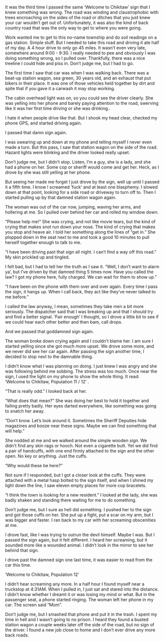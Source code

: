 It was the third time I passed the same ‘Welcome to Chikitaw’ sign that I knew something was wrong. The road was winding and claustrophobic with trees encroaching on the sides of the road or ditches that you just knew your car wouldn’t get out of. Unfortunately, it was also the kind of back country road that was the only way to get to where you were going. 

Work wanted me to get to this no-name township and do soil readings on a gas station. Simple stuff. But I needed to take this road and driving it ate half of my day. A 4 hour drive to only go 45 miles. It wasn’t even very late, somewhere around 9:00 - 9:30. I really needed to pee and obviously I was doing something wrong, so I pulled over. Thankfully, there was a nice treeline I could hide and piss in. Don’t judge me, but I had to go.

The first time I saw that car was when I was walking back. There was a beat-up station wagon, sea green, 30 years old, and an exhaust that put bikers in their place. It was one of those vehicles held together by dirt and spite that if you gave it a carwash it may stop working.

The cabin overhead light was on, so you could see the driver clearly. She was yelling into her phone and barely paying attention to the road, swerving like it was her first time driving or she was drinking..

I hate it when people drive like that. But I shook my head clear, checked my phone GPS, and started driving again. 

I passed that damn sign again.

I was swearing up and down at my phone and telling myself I never even made a turn. But this pass, I saw that station wagon on the side of the road. Hazard lights were blinking and the driver looked really upset.

Don’t judge me, but I didn’t stop. Listen, I’m a guy, she is a lady, and she had a phone on her. Some cop or sheriff would come and get her. Heck, as I drove by she was still yelling at her phone.

But seeing her made me forget I just drove by the sign, well up until I passed it a fifth time. I know I screamed ‘fuck’ and at least one blasphemy. I slowed down at that point, looking for a side road or driveway to turn off to. Then I started pulling up by that damned station wagon again.

The woman was out of the car now, jumping, waving her arms, and hollering at me. So I pulled over behind her car and rolled my window down. 

“Please help me!” She was crying, and not like movie tears, but the kind of crying that makes snot run down your nose. The kind of crying that makes you stop and heave air. I told her something along the lines of “get in.” She plopped down in the seat next to me and took a good 10 minutes to pull herself together enough to talk to me.

“I have been driving past that sign all night. I can’t find a way off this road.” My skin prickled up and tingled.

I felt bad, but I had to tell her the truth as I saw it. “Well, I don’t want to alarm ya’, but I’ve driven by that damned thing 5 times now. Have you called the law? I got my phone here, fully charged. We can wait for them to show up.”

“I have been on the phone with them over and over again. Every time I pass the sign, it hangs up. When I call back, they act like they’ve never talked to me before.” 

I called the law anyway, I mean, sometimes they take men a bit more seriously. The dispatcher said that I was breaking up and that I should try and find a better signal. ‘Fair enough’ I thought, so I drove a little bit to see if we could hear each other better and then bam, call drops. 

And we passed that goddamned sign again.

The woman broke down crying again and I couldn’t blame her. I am sure I started yelling since she got much more upset. We drove some more, and we never did see her car again. After passing the sign another time, I decided to stop next to the damnable thing. 

I didn’t know what I was planning on doing. I just knew I was angry and she was following behind me sobbing. The stress was too much. Once near the sign, I used the light on my phone to show the whole thing. It read: ‘Welcome to Chikitaw, Population 11 / 12’ .

“That is really odd.” I looked back at her.

“What does that mean?” She was doing her best to hold it together and failing pretty badly. Her eyes darted everywhere, like something was going to snatch her away. 

“Don’t know. Let’s look around it. Sometimes the Sheriff Deputies hide magazines and booze near these signs. Maybe we can find something that will help.”

She nodded at me and we walked around the simple wooden sign. We didn’t find any skin rags or hooch. Not even a cigarette butt. Yet we did find a pair of handcuffs, with one end firmly attached to the sign and the other open. No key or anything. Just the cuffs.

“Why would these be here?”

Not sure if I responded, but I got a closer look at the cuffs. They were attached with a metal hasp bolted to the sign itself, and when I shined my light down the line, I saw eleven empty places for more cop bracelets.

“I think the town is looking for a new resident.” I looked at the lady, she was badly shaken and standing there waiting for me to do something.

Don’t judge me, but I sure as hell did something. I pushed her to the sign and got those cuffs on her. She put up a fight, put a scar on my arm, but I was bigger and faster. I ran back to my car with her screaming obscenities at me.

I drove fast, like I was trying to outrun the devil himself. Maybe I was. But I passed the sign again, but it felt different. I heard her screaming, but it sounded more like a wounded animal. I didn’t look in the mirror to see her behind that sign.

I drove past the damned sign one last time, it was easier to read from the car this time.

‘Welcome to Chikitaw, Population 12’

I didn’t hear screaming any more. In a half hour I found myself near a truckstop at 4:31AM. When I pulled in, I just sat and stared into the distance. I didn’t know whether I dreamt it or was losing my mind or what. But in the passenger seat, a phone started ringing. The woman left her phone in my car. The screen said “Mom”.

Don’t judge me, but I smashed that phone and put it in the trash. I spent my time in hell and I wasn’t going to no prison. I heard they found a busted station wagon a couple weeks later off the side of the road, but no sign of the driver.  I found a new job close to home and I don’t ever drive any more back roads.